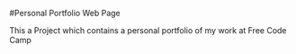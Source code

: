 #Personal Portfolio Web Page

This a Project which contains a personal portfolio of my work at Free Code Camp